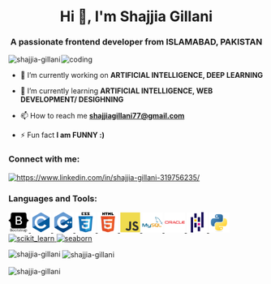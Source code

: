 <h1 align="center">Hi 👋, I'm Shajjia Gillani</h1>
<h3 align="center">A passionate frontend developer from ISLAMABAD, PAKISTAN</h3>

<image align="right" alt="coding" width="400" src="C:\Users\ProBook\Desktop\ppr\codinng.gif">
<p align="left"> <img src="https://komarev.com/ghpvc/?username=shajjia-gillani&label=Profile%20views&color=0e75b6&style=flat" alt="shajjia-gillani" /> </p>

- 🔭 I’m currently working on **ARTIFICIAL INTELLIGENCE, DEEP LEARNING**

- 🌱 I’m currently learning **ARTIFICIAL INTELLIGENCE, WEB DEVELOPMENT/ DESIGHNING**

- 📫 How to reach me **shajjiagillani77@gmail.com**

- ⚡ Fun fact **I am FUNNY :)**

<h3 align="left">Connect with me:</h3>
<p align="left">
<a href="https://linkedin.com/in/https://www.linkedin.com/in/shajjia-gillani-319756235/" target="blank"><img align="center" src="https://raw.githubusercontent.com/rahuldkjain/github-profile-readme-generator/master/src/images/icons/Social/linked-in-alt.svg" alt="https://www.linkedin.com/in/shajjia-gillani-319756235/" height="30" width="40" /></a>
</p>

<h3 align="left">Languages and Tools:</h3>
<p align="left"> <a href="https://getbootstrap.com" target="_blank" rel="noreferrer"> <img src="https://raw.githubusercontent.com/devicons/devicon/master/icons/bootstrap/bootstrap-plain-wordmark.svg" alt="bootstrap" width="40" height="40"/> </a> <a href="https://www.cprogramming.com/" target="_blank" rel="noreferrer"> <img src="https://raw.githubusercontent.com/devicons/devicon/master/icons/c/c-original.svg" alt="c" width="40" height="40"/> </a> <a href="https://www.w3schools.com/cpp/" target="_blank" rel="noreferrer"> <img src="https://raw.githubusercontent.com/devicons/devicon/master/icons/cplusplus/cplusplus-original.svg" alt="cplusplus" width="40" height="40"/> </a> <a href="https://www.w3schools.com/css/" target="_blank" rel="noreferrer"> <img src="https://raw.githubusercontent.com/devicons/devicon/master/icons/css3/css3-original-wordmark.svg" alt="css3" width="40" height="40"/> </a> <a href="https://www.w3.org/html/" target="_blank" rel="noreferrer"> <img src="https://raw.githubusercontent.com/devicons/devicon/master/icons/html5/html5-original-wordmark.svg" alt="html5" width="40" height="40"/> </a> <a href="https://developer.mozilla.org/en-US/docs/Web/JavaScript" target="_blank" rel="noreferrer"> <img src="https://raw.githubusercontent.com/devicons/devicon/master/icons/javascript/javascript-original.svg" alt="javascript" width="40" height="40"/> </a> <a href="https://www.mysql.com/" target="_blank" rel="noreferrer"> <img src="https://raw.githubusercontent.com/devicons/devicon/master/icons/mysql/mysql-original-wordmark.svg" alt="mysql" width="40" height="40"/> </a> <a href="https://www.oracle.com/" target="_blank" rel="noreferrer"> <img src="https://raw.githubusercontent.com/devicons/devicon/master/icons/oracle/oracle-original.svg" alt="oracle" width="40" height="40"/> </a> <a href="https://pandas.pydata.org/" target="_blank" rel="noreferrer"> <img src="https://raw.githubusercontent.com/devicons/devicon/2ae2a900d2f041da66e950e4d48052658d850630/icons/pandas/pandas-original.svg" alt="pandas" width="40" height="40"/> </a> <a href="https://www.python.org" target="_blank" rel="noreferrer"> <img src="https://raw.githubusercontent.com/devicons/devicon/master/icons/python/python-original.svg" alt="python" width="40" height="40"/> </a> <a href="https://scikit-learn.org/" target="_blank" rel="noreferrer"> <img src="https://upload.wikimedia.org/wikipedia/commons/0/05/Scikit_learn_logo_small.svg" alt="scikit_learn" width="40" height="40"/> </a> <a href="https://seaborn.pydata.org/" target="_blank" rel="noreferrer"> <img src="https://seaborn.pydata.org/_images/logo-mark-lightbg.svg" alt="seaborn" width="40" height="40"/> </a> </p>

<p><img align="left" src="https://github-readme-stats.vercel.app/api/top-langs?username=shajjia-gillani&show_icons=true&locale=en&layout=compact" alt="shajjia-gillani" /></p>

<p>&nbsp;<img align="center" src="https://github-readme-stats.vercel.app/api?username=shajjia-gillani&show_icons=true&locale=en" alt="shajjia-gillani" /></p>

<p><img align="center" src="https://github-readme-streak-stats.herokuapp.com/?user=shajjia-gillani&" alt="shajjia-gillani" /></p>
